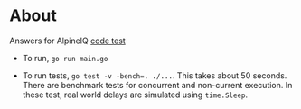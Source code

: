 # About

Answers for AlpineIQ [code test](https://gist.github.com/shahzilabid/787cd00cbf0af0b5c4adf8b40234abd4)

* To run, `go run main.go`

* To run tests, `go test -v -bench=. ./...`. This takes about 50 seconds. There are benchmark tests for concurrent and non-current execution. In these test, real world delays are simulated using `time.Sleep`.
